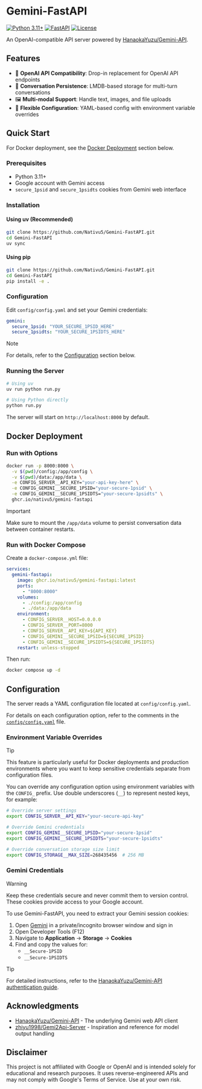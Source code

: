 # Gemini-FastAPI

[![Python 3.11+](https://img.shields.io/badge/python-3.11+-blue.svg)](https://www.python.org/downloads/)
[![FastAPI](https://img.shields.io/badge/FastAPI-0.115+-green.svg)](https://fastapi.tiangolo.com/)
[![License](https://img.shields.io/badge/license-MIT-blue.svg)](LICENSE)

An OpenAI-compatible API server powered by [HanaokaYuzu/Gemini-API](https://github.com/HanaokaYuzu/Gemini-API).

## Features

- 🚀 **OpenAI API Compatibility**: Drop-in replacement for OpenAI API endpoints
- 💾 **Conversation Persistence**: LMDB-based storage for multi-turn conversations
- 🖼️ **Multi-modal Support**: Handle text, images, and file uploads
- 🔧 **Flexible Configuration**: YAML-based config with environment variable overrides

## Quick Start

For Docker deployment, see the [Docker Deployment](#docker-deployment) section below.

### Prerequisites

- Python 3.11+
- Google account with Gemini access
- `secure_1psid` and `secure_1psidts` cookies from Gemini web interface

### Installation

#### Using uv (Recommended)

```bash
git clone https://github.com/Nativu5/Gemini-FastAPI.git
cd Gemini-FastAPI
uv sync
```

#### Using pip

```bash
git clone https://github.com/Nativu5/Gemini-FastAPI.git
cd Gemini-FastAPI
pip install -e .
```

### Configuration

Edit `config/config.yaml` and set your Gemini credentials:
```yaml
gemini:
  secure_1psid: "YOUR_SECURE_1PSID_HERE"
  secure_1psidts: "YOUR_SECURE_1PSIDTS_HERE"
```

> [!NOTE]
> For details, refer to the [Configuration](#configuration-1) section below.

### Running the Server

```bash
# Using uv
uv run python run.py

# Using Python directly
python run.py
```

The server will start on `http://localhost:8000` by default.

## Docker Deployment

### Run with Options

```bash
docker run -p 8000:8000 \
  -v $(pwd)/config:/app/config \
  -v $(pwd)/data:/app/data \
  -e CONFIG_SERVER__API_KEY="your-api-key-here" \
  -e CONFIG_GEMINI__SECURE_1PSID="your-secure-1psid" \
  -e CONFIG_GEMINI__SECURE_1PSIDTS="your-secure-1psidts" \
  ghcr.io/nativu5/gemini-fastapi
```

> [!IMPORTANT]
> Make sure to mount the `/app/data` volume to persist conversation data between container restarts.

### Run with Docker Compose

Create a `docker-compose.yml` file:

```yaml
services:
  gemini-fastapi:
    image: ghcr.io/nativu5/gemini-fastapi:latest
    ports:
      - "8000:8000"
    volumes:
      - ./config:/app/config
      - ./data:/app/data
    environment:
      - CONFIG_SERVER__HOST=0.0.0.0
      - CONFIG_SERVER__PORT=8000
      - CONFIG_SERVER__API_KEY=${API_KEY}
      - CONFIG_GEMINI__SECURE_1PSID=${SECURE_1PSID}
      - CONFIG_GEMINI__SECURE_1PSIDTS=${SECURE_1PSIDTS}
    restart: unless-stopped
```

Then run:

```bash
docker compose up -d
```

## Configuration

The server reads a YAML configuration file located at `config/config.yaml`. 

For details on each configuration option, refer to the comments in the [`config/config.yaml`](https://github.com/Nativu5/Gemini-FastAPI/blob/main/config/config.yaml) file.

### Environment Variable Overrides

> [!TIP]
> This feature is particularly useful for Docker deployments and production environments where you want to keep sensitive credentials separate from configuration files. 

You can override any configuration option using environment variables with the `CONFIG_` prefix. Use double underscores (`__`) to represent nested keys, for example:

```bash
# Override server settings
export CONFIG_SERVER__API_KEY="your-secure-api-key"

# Override Gemini credentials
export CONFIG_GEMINI__SECURE_1PSID="your-secure-1psid"
export CONFIG_GEMINI__SECURE_1PSIDTS="your-secure-1psidts"

# Override conversation storage size limit
export CONFIG_STORAGE__MAX_SIZE=268435456  # 256 MB
```

### Gemini Credentials

> [!WARNING]
> Keep these credentials secure and never commit them to version control. These cookies provide access to your Google account.

To use Gemini-FastAPI, you need to extract your Gemini session cookies:

1. Open [Gemini](https://gemini.google.com/) in a private/incognito browser window and sign in
2. Open Developer Tools (F12)
3. Navigate to **Application** → **Storage** → **Cookies**
4. Find and copy the values for:
   - `__Secure-1PSID`
   - `__Secure-1PSIDTS`

> [!TIP]
> For detailed instructions, refer to the [HanaokaYuzu/Gemini-API authentication guide](https://github.com/HanaokaYuzu/Gemini-API?tab=readme-ov-file#authentication).

## Acknowledgments

- [HanaokaYuzu/Gemini-API](https://github.com/HanaokaYuzu/Gemini-API) - The underlying Gemini web API client
- [zhiyu1998/Gemi2Api-Server](https://github.com/zhiyu1998/Gemi2Api-Server) - Inspiration and reference for model output handling

## Disclaimer

This project is not affiliated with Google or OpenAI and is intended solely for educational and research purposes. It uses reverse-engineered APIs and may not comply with Google's Terms of Service. Use at your own risk.
